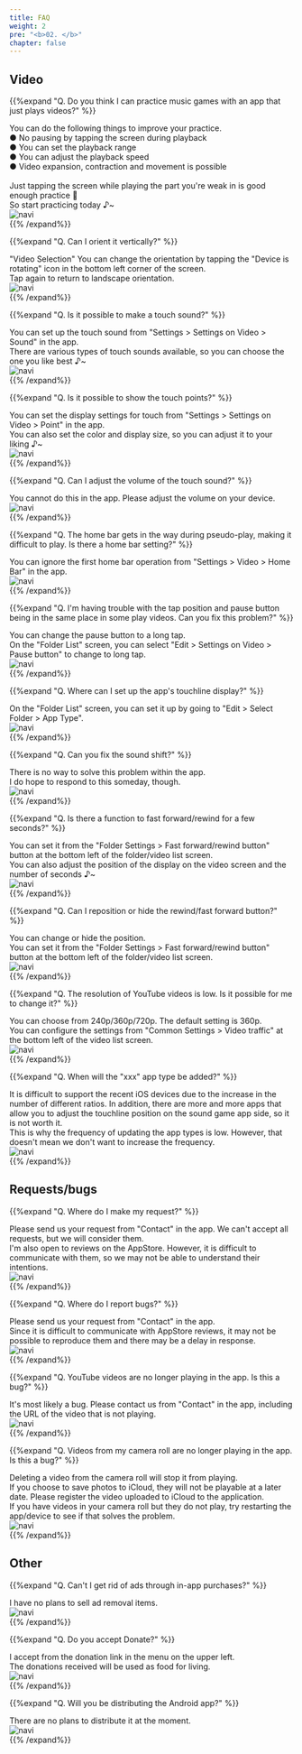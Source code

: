 ```yaml
---
title: FAQ
weight: 2
pre: "<b>02. </b>"
chapter: false
---
```


## Video

<!-- Q. 動画再生するだけのアプリで音/リズムゲームの練習になるのでしょうか？ -->
{{%expand "Q. Do you think I can practice music games with an app that just plays videos?" %}}
<div class="balloon">
You can do the following things to improve your practice.<br>
● No pausing by tapping the screen during playback<br>
● You can set the playback range<br>
● You can adjust the playback speed<br>
● Video expansion, contraction and movement is possible<br>
<br>
Just tapping the screen while playing the part you're weak in is good enough practice 💪<br>So start practicing today ♪~
</div>
<div class="box"><img src="navi_001.png" alt="navi" class="img-right"></div>
{{% /expand%}}
<br>

<!-- Q. 縦向きにする事は出来ますか？ -->
{{%expand "Q. Can I orient it vertically?" %}}
<div class="balloon">
"Video Selection" You can change the orientation by tapping the "Device is rotating" icon in the bottom left corner of the screen.<br>
Tap again to return to landscape orientation.
</div>
<div class="box"><img src="navi_001.png" alt="navi" class="img-right"></div>
{{% /expand%}}
<br>

<!-- Q. タッチ音を鳴らす事は出来ますか？ -->
{{%expand "Q. Is it possible to make a touch sound?" %}}
<div class="balloon">
You can set up the touch sound from "Settings > Settings on Video > Sound" in the app.<br>
There are various types of touch sounds available, so you can choose the one you like best ♪~
</div>
<div class="box"><img src="navi_002.png" alt="navi" class="img-right"></div>
{{% /expand%}}
<br>

<!-- Q. タッチ箇所を表示する事は出来ますか？ -->
{{%expand "Q. Is it possible to show the touch points?" %}}
<div class="balloon">
You can set the display settings for touch from "Settings > Settings on Video > Point" in the app.<br>
You can also set the color and display size, so you can adjust it to your liking ♪~
</div>
<div class="box"><img src="navi_002.png" alt="navi" class="img-right"></div>
{{% /expand%}}
<br>

<!-- Q. 効果音の音量調整は行なえますか？ -->
{{%expand "Q. Can I adjust the volume of the touch sound?" %}}
<div class="balloon">
You cannot do this in the app. Please adjust the volume on your device.
</div>
<div class="box"><img src="navi_004.png" alt="navi" class="img-right"></div>
{{% /expand%}}
<br>

<!-- Q. 疑似プレイ中にホームバーが邪魔でプレイし難いです。ホームバー設定は無いですか？ -->
{{%expand "Q. The home bar gets in the way during pseudo-play, making it difficult to play. Is there a home bar setting?" %}}
<div class="balloon">
You can ignore the first home bar operation from "Settings > Video > Home Bar" in the app.
</div>
<div class="box"><img src="navi_001.png" alt="navi" class="img-right"></div>
{{% /expand%}}
<br>

<!-- Q. プレイ動画によってはタップ位置と一時停止ボタンが同じ場所で困っています。どうにかなりませんか？ -->
{{%expand "Q. I'm having trouble with the tap position and pause button being in the same place in some play videos. Can you fix this problem?" %}}
<div class="balloon">
You can change the pause button to a long tap.<br>
On the "Folder List" screen, you can select "Edit > Settings on Video > Pause button" to change to long tap.
</div>
<div class="box"><img src="navi_002.png" alt="navi" class="img-right"></div>
{{% /expand%}}
<br>

<!-- Q. アプリの判定ライン表示の設定は何処から行えますか？ -->
{{%expand "Q. Where can I set up the app's touchline display?" %}}
<div class="balloon">
On the "Folder List" screen, you can set it up by going to "Edit > Select Folder > App Type".
</div>
<div class="box"><img src="navi_001.png" alt="navi" class="img-right"></div>
{{% /expand%}}
<br>

<!-- Q. 音ズレを直せますか？ -->
{{%expand "Q. Can you fix the sound shift?" %}}
<div class="balloon">
There is no way to solve this problem within the app.<br>I do hope to respond to this someday, though.
</div>
<div class="box"><img src="navi_003.png" alt="navi" class="img-right"></div>
{{% /expand%}}
<br>

<!-- Q. 数秒だけ巻き戻し/早送りする機能はありますか？ -->
{{%expand "Q. Is there a function to fast forward/rewind for a few seconds?" %}}
<div class="balloon">
You can set it from the "Folder Settings > Fast forward/rewind button" button at the bottom left of the folder/video list screen.<br>
You can also adjust the position of the display on the video screen and the number of seconds ♪~
</div>
<div class="box"><img src="navi_002.png" alt="navi" class="img-right"></div>
{{% /expand%}}
<br>

<!-- Q. 巻き戻し/早送りボタンを位置変更または非表示できますか？ -->
{{%expand "Q. Can I reposition or hide the rewind/fast forward button?" %}}
<div class="balloon">
You can change or hide the position.<br>
You can set it from the "Folder Settings > Fast forward/rewind button" button at the bottom left of the folder/video list screen.
</div>
<div class="box"><img src="navi_001.png" alt="navi" class="img-right"></div>
{{% /expand%}}
<br>

<!-- Q. YouTube動画の解像度が低いです。変更出来ませんか？ -->
{{%expand "Q. The resolution of YouTube videos is low. Is it possible for me to change it?" %}}
<div class="balloon">
You can choose from 240p/360p/720p. The default setting is 360p.<br>You can configure the settings from "Common Settings > Video traffic" at the bottom left of the video list screen.
</div>
<div class="box"><img src="navi_002.png" alt="navi" class="img-right"></div>
{{% /expand%}}
<br>

<!-- Q. ◯◯のアプリ種類はいつ増えますか？ -->
{{%expand "Q. When will the \"xxx\" app type be added?" %}}
<div class="balloon">
It is difficult to support the recent iOS devices due to the increase in the number of different ratios. In addition, there are more and more apps that allow you to adjust the touchline position on the sound game app side, so it is not worth it.<br>This is why the frequency of updating the app types is low. However, that doesn't mean we don't want to increase the frequency.
</div>
<div class="box"><img src="navi_003.png" alt="navi" class="img-right"></div>
{{% /expand%}}

## Requests/bugs

<!-- Q. 要望は何処からすればいいですか？ -->
{{%expand "Q. Where do I make my request?" %}}
<div class="balloon">
Please send us your request from "Contact" in the app. We can't accept all requests, but we will consider them.<br>I'm also open to reviews on the AppStore. However, it is difficult to communicate with them, so we may not be able to understand their intentions.
</div>
<div class="box"><img src="navi_001.png" alt="navi" class="img-right"></div>
{{% /expand%}}
<br>

<!-- Q. バグは何処から報告すればいいですか？ -->
{{%expand "Q. Where do I report bugs?" %}}
<div class="balloon">
Please send us your request from "Contact" in the app.<br>Since it is difficult to communicate with AppStore reviews, it may not be possible to reproduce them and there may be a delay in response.
</div>
<div class="box"><img src="navi_001.png" alt="navi" class="img-right"></div>
{{% /expand%}}
<br>

<!-- Q. YouTubeの動画がアプリ内で再生されなくなりました。これはバグですか？ -->
{{%expand "Q. YouTube videos are no longer playing in the app. Is this a bug?" %}}
<div class="balloon">
It's most likely a bug. Please contact us from "Contact" in the app, including the URL of the video that is not playing.
</div>
<div class="box"><img src="navi_003.png" alt="navi" class="img-right"></div>
{{% /expand%}}
<br>

<!-- Q. カメラロールの動画がアプリ内で再生されなくなりました。これはバグですか？ -->
{{%expand "Q. Videos from my camera roll are no longer playing in the app. Is this a bug?" %}}
<div class="balloon">
Deleting a video from the camera roll will stop it from playing.<br>If you choose to save photos to iCloud, they will not be playable at a later date. Please register the video uploaded to iCloud to the application.<br>If you have videos in your camera roll but they do not play, try restarting the app/device to see if that solves the problem.
</div>
<div class="box"><img src="navi_001.png" alt="navi" class="img-right"></div>
{{% /expand%}}

## Other

<!-- Q. 広告はアプリ内課金で消せませんか？ -->
{{%expand "Q. Can't I get rid of ads through in-app purchases?" %}}
<div class="balloon">
I have no plans to sell ad removal items.
</div>
<div class="box"><img src="navi_003.png" alt="navi" class="img-right"></div>
{{% /expand%}}
<br>

<!-- Q. Donateは受け付けていますか？ -->
{{%expand "Q. Do you accept Donate?" %}}
<div class="balloon">
I accept from the donation link in the menu on the upper left.<br>
The donations received will be used as food for living.
</div>
<div class="box"><img src="navi_001.png" alt="navi" class="img-right"></div>
{{% /expand%}}
<br>

<!-- Q. Androidアプリは配信しないのですか？ -->
{{%expand "Q. Will you be distributing the Android app?" %}}
<div class="balloon">
There are no plans to distribute it at the moment.
</div>
<div class="box"><img src="navi_004.png" alt="navi" class="img-right"></div>
{{% /expand%}}

